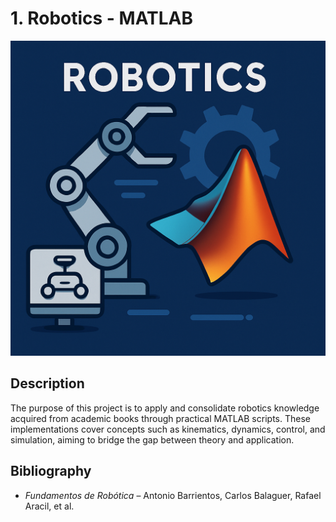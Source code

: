 # 1. Robotics - MATLAB

![Robotics MATLAB Banner](assets/LOGO.png)

## Description

The purpose of this project is to apply and consolidate robotics knowledge acquired from academic books through practical MATLAB scripts. These implementations cover concepts such as kinematics, dynamics, control, and simulation, aiming to bridge the gap between theory and application.

## Bibliography

- *Fundamentos de Robótica* – Antonio Barrientos, Carlos Balaguer, Rafael Aracil, et al.
